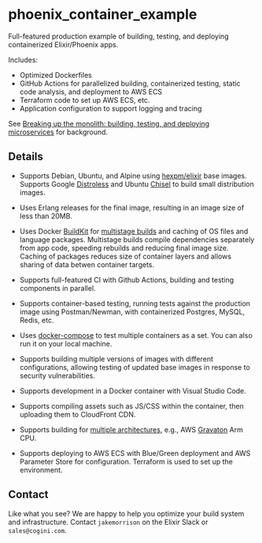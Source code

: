 # phoenix_container_example

Full-featured production example of building, testing, and deploying
containerized Elixir/Phoenix apps.

Includes:

* Optimized Dockerfiles
* GitHub Actions for parallelized building, containerized testing, static code
  analysis, and deployment to AWS ECS
* Terraform code to set up AWS ECS, etc.
* Application configuration to support logging and tracing

See [Breaking up the monolith: building, testing, and deploying microservices](https://www.cogini.com/blog/breaking-up-the-monolith-building-testing-and-deploying-microservices/)
for background.

## Details

* Supports Debian, Ubuntu, and Alpine using
  [hexpm/elixir](https://hub.docker.com/r/hexpm/elixir) base images.
  Supports Google [Distroless](https://github.com/GoogleContainerTools/distroless)
  and Ubuntu [Chisel](https://github.com/canonical/chisel) to build small distribution images.

* Uses Erlang releases for the final image, resulting in an image size of less than 20MB.

* Uses Docker [BuildKit](https://github.com/moby/buildkit)
  for [multistage builds](https://docs.docker.com/develop/develop-images/multistage-build/)
  and caching of OS files and language packages. Multistage builds compile
  dependencies separately from app code, speeding rebuilds and reducing final
  image size. Caching of packages reduces size of container layers and allows
  sharing of data betwen container targets.

* Supports full-featured CI with Github Actions, building and testing
  components in parallel.

* Supports container-based testing, running tests against the production image
  using Postman/Newman, with containerized Postgres, MySQL, Redis, etc.

* Uses [docker-compose](https://docs.docker.com/compose/) to test multiple
  containers as a set. You can also run it on your local machine.

* Supports building multiple versions of images with different
  configurations, allowing testing of updated base images in response to
  security vulnerabilities.

* Supports development in a Docker container with Visual Studio Code.

* Supports compiling assets such as JS/CSS within the container, then
  uploading them to CloudFront CDN.

* Supports building for
  [multiple architectures](https://docs.docker.com/build/ci/github-actions/multi-platform/),
  e.g., AWS [Gravaton](https://aws.amazon.com/ec2/graviton/) Arm CPU.

* Supports deploying to AWS ECS with Blue/Green deployment and AWS Parameter
  Store for configuration. Terraform is used to set up the environment.

## Contact

Like what you see? We are happy to help you optimize your build system and
infrastructure. Contact `jakemorrison` on the Elixir Slack or `sales@cogini.com`.
